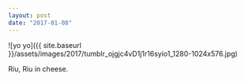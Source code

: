 ```yaml
---
layout: post
date: "2017-01-08"
---
```


![yo yo]({{ site.baseurl }}/assets/images/2017/tumblr_ojgjc4vD1j1r16syio1_1280-1024x576.jpg)

Riu, Riu in cheese.
